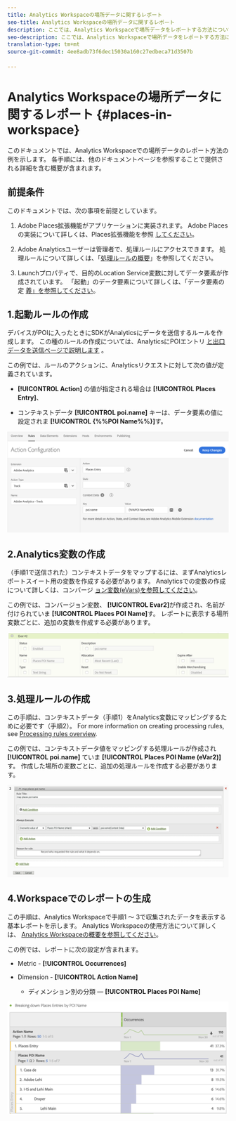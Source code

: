 ```yaml
---
title: Analytics Workspaceの場所データに関するレポート
seo-title: Analytics Workspaceの場所データに関するレポート
description: ここでは、Analytics Workspaceで場所データをレポートする方法について説明します。
seo-description: ここでは、Analytics Workspaceで場所データをレポートする方法について説明します。
translation-type: tm+mt
source-git-commit: 4ee8adb73f6dec15030a160c27edbeca71d3507b

---
```



# Analytics Workspaceの場所データに関するレポート {#places-in-workspace}

このドキュメントでは、Analytics Workspaceでの場所データのレポート方法の例を示します。 各手順には、他のドキュメントページを参照することで提供される詳細を含む概要が含まれます。

## 前提条件

このドキュメントでは、次の事項を前提としています。

1. Adobe Places拡張機能がアプリケーションに実装されます。 Adobe Placesの実装について詳しくは、Places拡張機能を参照 [してください](/help/places-ext-aep-sdks/places-extension/places-extension.md)。

1. Adobe Analyticsユーザーは管理者で、処理ルールにアクセスできます。 処理ルールについて詳しくは、「[処理ルールの概要](https://docs.adobe.com/content/help/en/analytics/admin/admin-tools/processing-rules/processing-rules.html)」を参照してください。

1. Launchプロパティで、目的のLocation Service変数に対してデータ要素が作成されています。 「起動」のデータ要素について詳しくは、「データ要素の定 [義」を参照してください](/help/use-places-launch-workflow/define-data-elements.md)。


## 1.起動ルールの作成

デバイスがPOIに入ったときにSDKがAnalyticsにデータを送信するルールを作成します。 この種のルールの作成については、AnalyticsにPOIエントリ [と出口データを送信ページで説明します](/help/use-places-with-other-solutions/places-adobe-analytics/use-places-adobe-analytics.md) 。

この例では、ルールのアクションに、Analyticsリクエストに対して次の値が定義されています。

* **[!UICONTROL Action]** の値が指定される場合は **[!UICONTROL Places Entry]**、

* コンテキストデータ **[!UICONTROL poi.name]** キーは、データ要素の値に設定されま **[!UICONTROL {%%POI Name%%}]**&#x200B;す。

!["アクションを設定"](/help/assets/pt-setAction.png)

## 2.Analytics変数の作成

（手順1で送信された）コンテキストデータをマップするには、まずAnalyticsレポートスイート用の変数を作成する必要があります。 Analyticsでの変数の作成について詳しくは、コンバージ [ョン変数\(eVars\)を参照してください](https://docs.adobe.com/content/help/en/analytics/implementation/analytics-basics/ref-conversion-variables-evar.html)。

この例では、コンバージョン変数、 **[!UICONTROL Evar2]**&#x200B;が作成され、名前が付けられていま **[!UICONTROL Places POI Name]**&#x200B;す。 レポートに表示する場所変数ごとに、追加の変数を作成する必要があります。

![「analytics変数の作成」](/help/assets/aa-evar.png)

## 3.処理ルールの作成

この手順は、コンテキストデータ（手順1）をAnalytics変数にマッピングするために必要です（手順2）。 For more information on creating processing rules, see [Processing rules overview](https://docs.adobe.com/content/help/en/analytics/admin/admin-tools/processing-rules/processing-rules.html).

この例では、コンテキストデータ値をマッピングする処理ルールが作成され **[!UICONTROL poi.name]** ていま **[!UICONTROL Places POI Name \(eVar2\)]**&#x200B;す。 作成した場所の変数ごとに、追加の処理ルールを作成する必要があります。

![「処理ルールの作成」](/help/assets/aa-processing-rule.png)

## 4.Workspaceでのレポートの生成

この手順は、Analytics Workspaceで手順1 ～ 3で収集されたデータを表示する基本レポートを示します。 Analytics Workspaceの使用方法について詳しくは、 [Analytics Workspaceの概要を参照してください](https://docs.adobe.com/content/help/en/analytics/analyze/analysis-workspace/analysis-workspace-features.html)。

この例では、レポートに次の設定が含まれます。

* Metric - **[!UICONTROL Occurrences]**

* Dimension - **[!UICONTROL Action Name]**

   * ディメンション別の分類 — **[!UICONTROL Places POI Name]**

![「ワークスペースでのレポートの作成」](/help/assets/aa-workspace.png)
